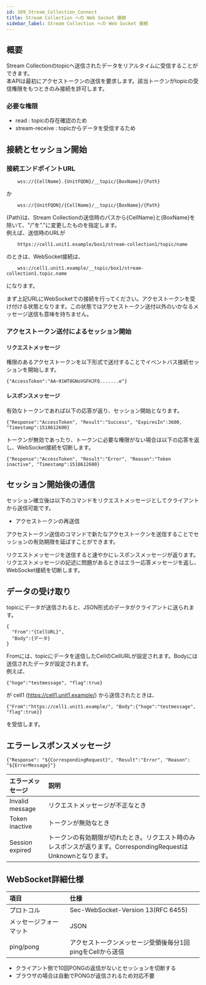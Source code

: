 ```yaml
---
id: 389_Stream_Collection_Connect
title: Stream Collection への Web Socket 接続
sidebar_label: Stream Collection への Web Socket 接続
---
```


## 概要
Stream Collectionのtopicへ送信されたデータをリアルタイムに受信することができます。  
本APIは最初にアクセストークンの送信を要求します。該当トークンがtopicの受信権限をもつときのみ接続を許可します。

### 必要な権限
* read : topicの存在確認のため
* stream-receive : topicからデータを受信するため

## 接続とセッション開始

### 接続エンドポイントURL
```
    wss://{CellName}.{UnitFQDN}/__topic/{BoxName}/{Path}
```
か
```
    wss://{UnitFQDN}/{CellName}/__topic/{BoxName}/{Path}
```

{Path}は、Stream Collectionの送信時のパスから{CellName}と{BoxName}を除いて、"/"を"."に変更したものを指定します。  
例えば、送信時のURLが
```
    https://cell1.unit1.example/box1/stream-collection1/topic/name
```
のときは、WebSocket接続は、
```
    wss://cell1.unit1.example/__topic/box1/stream-collection1.topic.name
```
になります。

まず上記URLにWebSocketでの接続を行ってください。アクセストークンを受け付ける状態となります。この状態ではアクセストークン送付以外のいかなるメッセージ送信も意味を持ちません。

### アクセストークン送付によるセッション開始

#### リクエストメッセージ

権限のあるアクセストークンを以下形式で送付することでイベントバス接続セッションを開始します。  

    {"AccessToken":"AA~91WT0GNoVGFHJFQ.......e"}

#### レスポンスメッセージ

有効なトークンであれば以下の応答が返り、セッション開始となります。

    {"Response":"AccessToken", "Result":"Success", "ExpiresIn":3600, "Timestamp":1518612600}

トークンが無効であったり、トークンに必要な権限がない場合は以下の応答を返し、WebSocket接続を切断します。

    {"Response":"AccessToken", "Result":"Error", "Reason":"Token inactive", "Timestamp":1518612600}


## セッション開始後の通信

セッション確立後は以下のコマンドをリクエストメッセージとしてクライアントから送信可能です。

* アクセストークンの再送信

アクセストークン送信のコマンドで新たなアクセストークンを送信することでセッションの有効期限を延ばすことができます。

リクエストメッセージを送信すると速やかにレスポンスメッセージが返ります。
リクエストメッセージの記述に問題があるときはエラー応答メッセージを返し、WebSocket接続を切断します。

## データの受け取り

topicにデータが送信されると、JSON形式のデータがクライアントに送られます。  

    {
      "From":"{CellURL}", 
      "Body":{データ}
    }

Fromには、topicにデータを送信したCellのCellURLが設定されます。Bodyには送信されたデータが設定されます。  
例えば、
```
{"hoge":"testmessage", "flag":true}
```
が cell1 (https://cell1.unit1.example/) から送信されたときは、 
```
{"From":"https://cell1.unit1.example/", "Body":{"hoge":"testmessage", "flag":true}}
```
を受信します。

## エラーレスポンスメッセージ

    {"Response": "${CorrespondingRequest}", "Result":"Error", "Reason": "${ErrorMessage}"}

|エラーメッセージ|説明|
|:--|:--|
|Invalid message|リクエストメッセージが不正なとき|
|Token inactive|トークンが無効なとき|
|Session expired|トークンの有効期限が切れたとき。リクエスト時のみレスポンスが返ります。CorrespondingRequestはUnknownとなります。|


## WebSocket詳細仕様

|項目|仕様|
|:--|:--|
|プロトコル|Sec-WebSocket-Version 13(RFC 6455)|
|メッセージフォーマット|JSON|
|ping/pong|アクセストークンメッセージ受領後毎分1回pingをCellから送信|

* クライアント側で10回PONGの返信がないとセッションを切断する
* ブラウザの場合は自動でPONGが返信されるため対応不要
